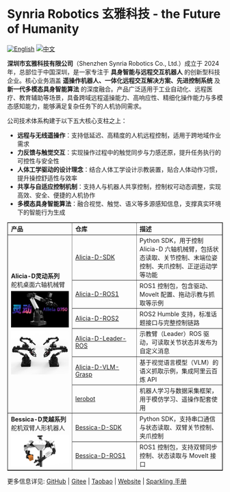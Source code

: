# Synria Robotics 玄雅科技 -  the Future of Humanity

[![English](https://img.shields.io/badge/EN-blue)](README_EN.md)
[![中文](https://img.shields.io/badge/中文-red)](README.md)

**深圳市玄雅科技有限公司**（Shenzhen Synria Robotics Co., Ltd.）成立于 2024 年，总部位于中国深圳，是一家专注于 **具身智能与远程交互机器人** 的创新型科技企业。核心业务涵盖 **遥操作机器人、一体化远程交互解决方案、先进控制系统** 及 **新一代多模态具身智能算法** 的深度融合。产品广泛适用于工业自动化、远程医疗、教育辅助等场景，具备跨域远程遥操能力、高响应性、精细化操作能力与多模态感知能力，能够满足复杂任务下的人机协同需求。

公司技术体系构建于以下五大核心支柱之上：

- **远程与无线遥操作**：支持低延迟、高精度的人机远程控制，适用于跨地域作业需求  
- **力反馈与触觉交互**：实现操作过程中的触觉同步与力感还原，提升任务执行的可控性与安全性  
- **人体工学驱动的设计理念**：结合人体工学设计示教装置，贴合人体动作习惯，提升操控舒适性与效率
- **共享与自适应控制机制**：支持人与机器人共享控制，控制权可动态调整，实现高效、安全、便捷的人机协作
- **多模态具身智能算法**：融合视觉、触觉、语义等多源感知信息，支撑真实环境下的智能行为生成  

<table border="1" cellspacing="0" cellpadding="6" style="border-collapse: collapse; width: 100%; text-align: left;">
  <colgroup>
    <col width="30%">
    <col width="30%">
    <col width="40%">
  </colgroup>
  <thead>
    <tr>
      <th style="width: 30%;">产品</th>
      <th style="width: 30%;">仓库</th>
      <th>描述</th>
    </tr>
  </thead>
  <tbody>
    <tr>
      <td rowspan="6"><strong>Alicia-D灵动系列</strong><br/>舵机桌面六轴机械臂
       <img src="../imgs/Alicia-D.jpg" alt="Alicia-D 示意图" style="width: 200px; margin-top: 6px;" /><br/>
       <img src="../imgs/Alicia_Duo_V5_4.png" alt="Alicia-D 示意图" style="width: 200px; margin-top: 6px;" />
      </td>
      <td><a href="https://github.com/Synria-Robotics/Alicia-D-SDK">Alicia-D-SDK</a></td>
      <td>Python SDK，用于控制 Alicia-D 六轴机械臂，包括状态读取、关节控制、末端位姿控制、夹爪控制、正逆运动学等功能</td>
    </tr>
    <tr>
      <td><a href="https://github.com/Synria-Robotics/Alicia-D-ROS1">Alicia-D-ROS1</a></td>
      <td>ROS1 控制包，包含驱动、MoveIt 配置、拖动示教与抓取等示例</td>
    </tr>
    <tr>
      <td><a href="https://github.com/Synria-Robotics/Alicia-D-ROS2">Alicia-D-ROS2</a></td>
      <td>ROS2 Humble 支持，标准话题接口与完整控制链路</td>
    </tr>
    <tr>
      <td><a href="https://github.com/Synria-Robotics/Alicia-D-Leader-ROS">Alicia-D-Leader-ROS</a></td>
      <td>示教臂（Leader）ROS 驱动，可读取关节状态并发布为自定义消息</td>
    </tr>
    <tr>
      <td><a href="https://github.com/Synria-Robotics/Alicia-D-VLM-Grasp">Alicia-D-VLM-Grasp</a></td>
      <td>基于视觉语言模型（VLM）的语义抓取示例，集成阿里云百炼 API</td>
    </tr>
    <tr>
      <td><a href="https://github.com/Synria-Robotics/lerobot">lerobot</a></td>
      <td>机器人学习与数据采集框架，用于模仿学习、遥操作配套使用</td>
    </tr>
    <tr>
      <td rowspan="2"><strong>Bessica-D灵越系列</strong><br/>舵机双臂人形机器人
      <img src="../imgs/Bessica-D.png" alt="Alicia-D 示意图" style="width: 200px; margin-top: 6px;" />
      </td>
      <td><a href="https://github.com/Synria-Robotics/Bessica-D-SDK">Bessica-D-SDK</a></td>
      <td>Python SDK，支持串口通信与状态读取、双臂关节控制、夹爪控制</td>
    </tr>
    <tr>
      <td><a href="https://github.com/Synria-Robotics/Bessica-D-ROS1">Bessica-D-ROS1</a></td>
      <td>ROS1 控制包，支持双臂同步控制、状态读取与 MoveIt 接口</td>
    </tr>
  </tbody>
</table>

更多信息详见:
[GitHub](https://github.com/Synria-Robotics) | [Gitee](https://gitee.com/Synria-Robotics) | [Taobao](https://m.tb.cn/h.h2cVdhu5JXDQvPu) | [Website](https://www.xuanyatech.com/) | [Sparkling 手册](https://docs.sparklingrobo.com/)